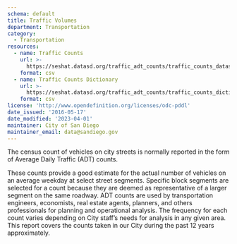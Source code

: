 ```yaml
---
schema: default
title: Traffic Volumes
department: Transportation
category:
  - Transportation
resources:
  - name: Traffic Counts
    url: >-
      https://seshat.datasd.org/traffic_adt_counts/traffic_counts_datasd_v1.csv
    format: csv
  - name: Traffic Counts Dictionary
    url: >-
      https://seshat.datasd.org/traffic_adt_counts/traffic_counts_dictionary_datasd.csv
    format: csv
license: 'http://www.opendefinition.org/licenses/odc-pddl'
date_issued: '2016-05-17'
date_modified: '2023-04-01'
maintainer: City of San Diego
maintainer_email: data@sandiego.gov
---
```

The census count of vehicles on city streets is normally reported in the form
of Average Daily Traffic (ADT) counts.
<!--more-->
These counts provide a good estimate for the actual number of vehicles on
an average weekday at select street segments. Specific block segments are
selected for a count because they are deemed as representative of a larger
segment on the same roadway. ADT counts are used by transportation engineers,
economists, real estate agents, planners, and others professionals for planning
and operational analysis. The frequency for each count varies depending on
City staff’s needs for analysis in any given area. This report covers the counts
taken in our City during the past 12 years approximately.
